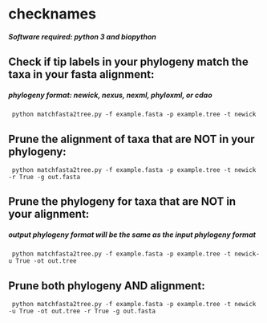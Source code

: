 # checknames
##### Software required: python 3 and biopython

## Check if tip labels in your phylogeny match the taxa in your fasta alignment:
##### phylogeny format: newick, nexus, nexml, phyloxml, or cdao

<pre><code> python matchfasta2tree.py -f example.fasta -p example.tree -t newick </code></pre>

## Prune the alignment of taxa that are **NOT** in your phylogeny:

<pre><code> python matchfasta2tree.py -f example.fasta -p example.tree -t newick -r True -g out.fasta  </code></pre>

## Prune the phylogeny for taxa that are **NOT** in your alignment:
##### output phylogeny format will be the same as the input phylogeny format

<pre><code> python matchfasta2tree.py -f example.fasta -p example.tree -t newick-u True -ot out.tree  </code></pre>

## Prune both phylogeny **AND** alignment:

<pre><code> python matchfasta2tree.py -f example.fasta -p example.tree -t newick -u True -ot out.tree -r True -g out.fasta  </code></pre>


